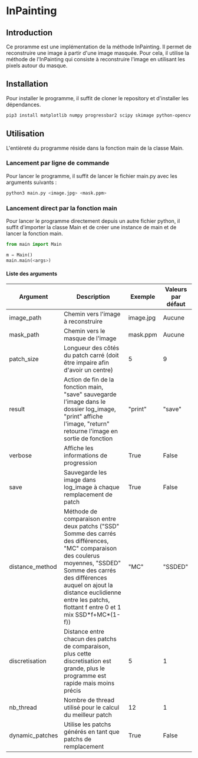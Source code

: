 # InPainting

## Introduction

Ce proramme est une implémentation de la méthode InPainting. Il permet de reconstruire une image à partir d'une image masquée. Pour cela, il utilise la méthode de l'InPainting qui consiste à reconstruire l'image en utilisant les pixels autour du masque.

## Installation

Pour installer le programme, il suffit de cloner le repository et d'installer les dépendances.

```bash
pip3 install matplotlib numpy progressbar2 scipy skimage python-opencv
```

## Utilisation

L'entièreté du programme réside dans la fonction main de la classe Main.

### Lancement par ligne de commande

Pour lancer le programme, il suffit de lancer le fichier main.py avec les arguments suivants :

```bash
python3 main.py <image.jpg> <mask.ppm>
```

### Lancement direct par la fonction main

Pour lancer le programme directement depuis un autre fichier python, il suffit d'importer la classe Main et de créer une instance de main et de lancer la fonction main.
    
```python
from main import Main

m = Main()
main.main(<args>)
```

#### Liste des arguments

| Argument | Description | Exemple | Valeurs par défaut |
| --- | --- | --- | --- |
| image_path | Chemin vers l'image à reconstruire| image.jpg | Aucune |
| mask_path | Chemin vers le masque de l'image | mask.ppm | Aucune |
| patch_size | Longueur des côtés du patch carré (doit être impaire afin d'avoir un centre) | 5 | 9 |
| result | Action de fin de la fonction main, "save" sauvegarde l'image dans le dossier log_image, "print" affiche l'image, "return" retourne l'image en sortie de fonction | "print" | "save" |
| verbose | Affiche les informations de progression | True | False |
| save | Sauvegarde les image dans log_image à chaque remplacement de patch | True | False |
| distance_method | Méthode de comparaison entre deux patchs ("SSD" Somme des carrés des différences, "MC" comparaison des coulerus moyennes, "SSDED" Somme des carrés des différences auquel on ajout la distance euclidienne entre les patchs, flottant f entre 0 et 1 mix SSD\*f+MC\*(1-f)) | "MC" | "SSDED" |
| discretisation | Distance entre chacun des patchs de comparaison, plus cette discretisation est grande, plus le programme est rapide mais moins précis | 5 | 1 |
| nb_thread | Nombre de thread utilisé pour le calcul du meilleur patch | 12 | 1 |
| dynamic_patches | Utilise les patchs générés en tant que patchs de remplacement | True | False |

